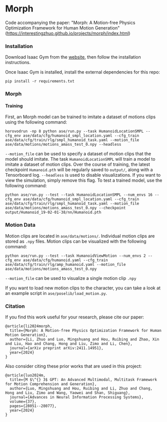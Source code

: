 # Morph

Code accompanying the paper:
"Morph: A Motion-free Physics Optimization Framework for Human Motion Generation" \
(https://interestingzhuo.github.io/projects/morph/index.html) 


### Installation

Download Isaac Gym from the [website](https://developer.nvidia.com/isaac-gym), then
follow the installation instructions.

Once Isaac Gym is installed, install the external dependencies for this repo:

```
pip install -r requirements.txt
```


### Morph

#### Training

First, an Morph model can be trained to imitate a dataset of motions clips using the following command:
```
horovodrun -np 8 python ase/run.py --task HumanoidLocationSMPL --cfg_env ase/data/cfg/humanoid_smpl_location.yaml --cfg_train ase/data/cfg/train/rlg/smpl_humanoid_task.yaml --motion_file ase/data/motions/motions_amass_test_0.npy --headless
```
`--motion_file` can be used to specify a dataset of motion clips that the model should imitate. 
The task `HumanoidLocationSMPL` will train a model to imitate a dataset of motion clips.
Over the course of training, the latest checkpoint `Humanoid.pth` will be regularly saved to `output/`,
along with a Tensorboard log. `--headless` is used to disable visualizations. If you want to view the
simulation, simply remove this flag. To test a trained model, use the following command:
```
python ase/run.py --test --task HumanoidLocationSMPL --num_envs 16 --cfg_env ase/data/cfg/humanoid_smpl_location.yaml --cfg_train ase/data/cfg/train/rlg/smpl_humanoid_task.yaml --motion_file ase/data/motions/motions_amass_test_0.npy --checkpoint output/Humanoid_19-02-01-38/nn/Humanoid.pth
```


### Motion Data

Motion clips are located in `ase/data/motions/`. Individual motion clips are stored as `.npy` files.  Motion clips can be visualized with the following command:
```
python ase/run.py --test --task HumanoidViewMotion --num_envs 2 --cfg_env ase/data/cfg/humanoid.yaml --cfg_train ase/data/cfg/train/rlg/amp_humanoid.yaml --motion_file ase/data/motions/motions_amass_test_0.npy
```
`--motion_file` can be used to visualize a single motion clip `.npy`

If you want to load new motion clips to the character, you can take a look at an example script in `ase/poselib/load_motion.py`.



### Citation

If you find this work useful for your research, please cite our paper:
```
@article{li2024morph,
  title={Morph: A Motion-free Physics Optimization Framework for Human Motion Generation},
  author={Li, Zhuo and Luo, Mingshuang and Hou, Ruibing and Zhao, Xin and Liu, Hao and Chang, Hong and Liu, Zimo and Li, Chen},
  journal={arXiv preprint arXiv:2411.14951},
  year={2024}
}
```

Also consider citing these prior works that are used in this project:
```
@article{luo2024m,
  title={M $\^{} 3$ GPT: An Advanced Multimodal, Multitask Framework for Motion Comprehension and Generation},
  author={Luo, Mingshuang and Hou, Ruibing and Li, Zhuo and Chang, Hong and Liu, Zimo and Wang, Yaowei and Shan, Shiguang},
  journal={Advances in Neural Information Processing Systems},
  volume={37},
  pages={28051--28077},
  year={2024}
}
```